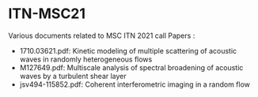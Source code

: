 # ITN-MSC21
Various documents related to MSC ITN 2021 call
Papers :
- 1710.03621.pdf: Kinetic modeling of multiple scattering of acoustic waves in randomly heterogeneous flows
- M127649.pdf: Multiscale analysis of spectral broadening of acoustic waves by a turbulent shear layer
- jsv494-115852.pdf: Coherent interferometric imaging in a random flow
